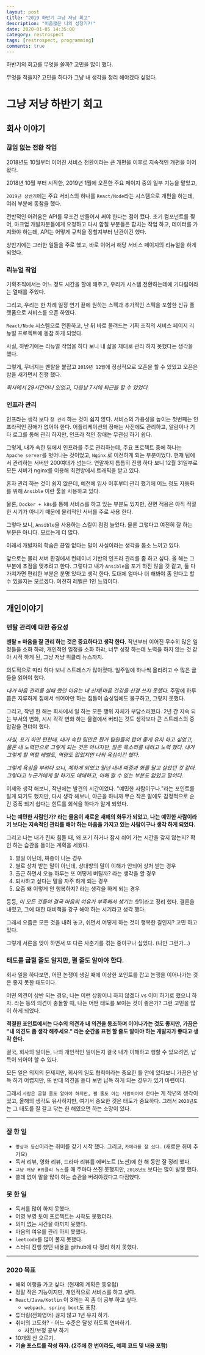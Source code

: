 ```yaml
---
layout: post
title: "2019 하반기 그냥 저냥 회고"
description: "어줍짢은 나의 성장기?!"
date: 2020-01-05 14:35:00
category: restrospect
tags: [restrospect, programming]
comments: true
---
```


하반기의 회고를 무엇을 쓸까? 고민을 많이 했다. 

무엇을 적을지? 고민을 하다가 그냥 내 생각을 정리 해야겠다 싶었다.

# 그냥 저냥 하반기 회고

## 회사 이야기

### 끊임 없는 전환 작업

2018년도 10월부터 이어진 서비스 전환이라는 큰 개편을 이후로 지속적인 개편을 이어 왔다. 

2018년 10월 부터 시작한, 2019년 1월에 오픈한 주요 페이지 중의 일부 기능을 맡았고, 

`2019년 상반기`에는 주요 서비스의 하나를 `React/Node`라는 시스템으로 개편을 하는데, 여러 부분에 동참을 했다. 

전반적인 어려움은 API를 무조건 만들어서 써야 한다는 점이 컸다. 초기 컴포넌트를 찢어, 마크업 개발자분들에게 요청하고 다시 합칠 부분들은 합치는 작업 하고, 데이터를 가져와야 하는데, API는 어떻게 규칙을 정할지부터 난관이긴 했다. 

상반기에는 그러한 일들을 주로 했고, 바로 이어서 해당 서비스 페이지의 리뉴얼을 하게 되었다. 

### 리뉴얼 작업

기획조직에서는 어느 정도 시간을 할애 해주고, 우리가 시스템 전환하는데에 기다림이라는 열매를 주었다. 

그리고, 우리는 한 차례 일정 연기 끝에 원하는 스펙과 추가적인 스펙을 포함한 신규 플랫폼으로 서비스를 오픈 하였다. 

`React/Node` 시스템으로 전환하고, 난 뒤 바로 몰려드는 기획 조직의 서비스 페이지 리뉴얼 프로젝트에 동참 하게 되었다.

사실, 하반기에는 리뉴얼 작업을 하다 보니 내 삶을 제대로 관리 하지 못했다는 생각을 했다. 

그렇게, 무너지는 멘탈을 붙잡고 `2019년 12월`에 정상적으로 오픈을 할 수 있었고 오픈은 밤을 새가면서 진행 했다. 

*회사에서 29시간이나 있었고, 다음날 7시에 퇴근을 할 수 있었다.* 

### 인프라 관리

인프라는 생각 보다 `잘 관리` 하는 것이 쉽지 않다. 서비스의 가용성을 높이는 첫번째는 인프라적인 장애가 없어야 한다. 어플리케이션의 장애는 사전에도 관리하고, 알람이나 기타 로그를 통해 관리 하지만, 인프라 적인 장애는 무관심 하기 쉽다. 

그렇게, 내가 속한 팀에서 인프라를 주로 관리하는데, 주요 프로젝트 중에 하나는 `Apache server`를 벗어나는 것이었고, `Nginx` 로 이전하게 되는 부분이었다. 현재 팀에서 관리하는 서버만 200여대가 넘는다. 연말까지 틈틈히 진행 하다 보니 12월 31일부로 모든 서버가 nginx를 이용해 최전방에서 트래픽을 받고 있다. 

혼자 관리 하는 것이 쉽지 않은데, 예전에 입사 이후부터 관리 했기에 어느 정도 자동화를 위해 `Ansible` 이란 툴을 사용하고 있다. 

물론, `Docker + k8s`를 통해 서비스를 하고 있는 부분도 있지만, 전면 적용은 아직 적절한 시기가 아니기 때문에 물리적인 서버를 주로 사용 한다. 

그렇다 보니, `Ansible`을 사용하는 스킬이 점점 늘었다. 물론 그렇다고 여전히 잘 하는 부분은 아니다. 모르는게 더 많다. 

이래서 개발자의 학습은 끊임 없다는 말이 사실이라는 생각을 몸소 느끼고 있다. 

앞으로는 물리 서버 환경에서 컨테이너 기반의 인프라 관리를 좀 하고 싶다. 올 해는 그 부분에 초점을 맞추려고 한다. 그렇다고 내가 `Ansible`을 포기 하진 않을 것 같고, 둘 다 가져가면 편리한 부분은 분명 있다고 생각 한다. 도대체 얼마나 더 해봐야 좀 안다고 할 수 있을지는 모르겠다. 여전히 레벨은 1인 느낌이다. 

---

## 개인이야기

### 멘탈 관리에 대한 중요성

**멘탈 = 마음을 잘 관리 하는 것은 중요하다고 생각 한다.** 작년부터 이어진 무수히 많은 일정들을 소화 하랴, 개인적인 일정을 소화 하랴, 너무 성장 하는데 노력을 하지 않는 것 같아 시작 하게 된, 그냥 저냥 위클리 뉴스까지. 

의도적으로 따라 하다 보니 스트레스가 많아졌다. 일주일에 하나씩 올리려고 수 많은 글들을 읽어야 했다. 

*내가 마음 관리를 실패 했던 이유는 내 신체|마음 건강을 신경 쓰지 못했다.* 주말에 하루쯤은 지루하게 집에서 쉬어야만 하는 집돌이 습성임에도 불구하고, 그렇지 못했다. 

그리고, 작년 한 해는 회사에서 일 하는 모든 행위 자체가 부담스러웠다. 2년 간 지속 되는 부서의 변화, 시시 각각 변화 하는 물결에서 버티는 것도 생각보다 큰 스트레스의 중압감을 견뎌야 했다. 

*사실, 포기 하면 편한데, 내가 속한 팀만은 뭔가 팀원들의 합이 좋게 유지 하고 싶었고, 물론 내 노력만으로 그렇게 되는 것은 아니지만, 많은 목소리를 내려고 노력 했다. 내가 그렇게 할 역할 레벨도, 역량도 없었지만 나의 욕심이긴 했다.* 

*그렇게 욕심을 부리다 보니, 체하게 되었고 일년 내내 짜증과 화를 달고 살았던 것 같다. 그렇다고 누군가에게 말 하기도 애매하고, 이해 할 수 있는 부분도 없었고 말이다.*

이제와 생각 해보니, 작년에는 발견의 시간이었다. "예민한 사람이구나."라는 포인트를 알게 되기도 했지만, 다시 생각 해보니, 야근을 하니까 무슨 작은 말에도 감정적으로 순간 증폭 되기 쉽다는 힌트를 회식을 하다가 알게 되었다. 

**나는 예민한 사람인가? 라는 물음이 새로운 새해의 화두가 되었고, 나는 예민한 사람이라기 보다는 지속적인 관리를 해야 하는 마음을 가지고 있는 사람이구나 생각 하게 되었다.** 

그리고 나는 내가 진짜 힘들 때, 왜 포기 하거나 잠시 쉬어 가는 시간을 갖지 않는지? 확인 하는 습관을 들이는 계획을 세웠다. 

1. 별일 아닌데, 짜증이 나는 경우 
2. 별로 상처 받는 말이 아닌데, 상대방의 말이 이해가 안되어 상처 받는 경우 
3. 출근 하면서 오늘 하루는 또 어떻게 버틸까? 라는 생각을 할 경우
4. 퇴사하고 싶다는 말을 자주 하게 되는 경우
5. 요즘 왜 이렇게 안 행복하지? 라는 생각을 하게 되는 경우 

등등, *이 모든 것들이 결국 마음의 여유가 부족해서 생기는 탓*이라고 정리 했다. 결론을 내렸고, 그에 대한 대비책을 강구 해야 하는 시기라고 생각 했다. 

그래서 요즘은 모든 것을 내려 놓고, 쉬면서 어떻게 하는 것이 행복한 길인지? 고민 하고 있다. 

그렇게 서른을 맞이 하면서 또 다른 사춘기를 겪는 중이구나 싶었다. (나만 그런가...)

### 태도를 굽힐 줄도 알지만, 펼 줄도 알아야 한다.

회사 일을 하다보면, 어떤 논쟁이 생길 때에 이상한 포인트를 잡고 논쟁을 이어나가는 것은 좋지 못한 태도이다. 

어떤 의견이 상반 되는 경우, 나는 이런 상황이니 하지 않겠다 vs 이미 하기로 했으니 하자. 라는 등의 의견이 충돌할 때, 나는 어떤 태도를 보이는 것이 좋은가? 그런 고민을 많이 하게 되었다. 

**적절한 포인트에서는 다수의 의견과 내 의견을 동조하며 이어나가는 것도 좋지만, 가끔은 "내 의견도 좀 생각 해주세요." 라는 순간을 표현 할 줄도 알아야 하는 개발자가 좋다고 생각 한다.** 

결국, 회사의 일이든, 나의 개인적인 일이든지 결국 내가 이해하고 행할 수 있으려면, 납득이 되어야 할 수 있다. 

모든 일은 의지의 문제지만, 회사의 일도 협력이라는 중요한 틀 안에 있다보니 가끔은 납득 하기 어렵지만, 또 반대 의견을 듣다 보면 납득 하게 되는 경우가 있기 마련이다. 

그래서 `사람은 굽힐 줄도 알아야 하지만, 펼 줄도 아는 사람이어야 한다`는 게 작년의 생각이었고, 올해의 생각도 유사하지만, 여기서 중요한 것은 태도가 중요하다. 그래서 `2020년도`는 그 태도를 잘 갈고 닦는 한 해였으면 하는 소망이 있다. 

---

### 잘 한 일

- `명상과 등산`이라는 취미를 갖기 시작 했다. 그리고, `카메라를 잘 샀다.` (새로운 취미 추가요)
- 독서 리뷰, 영화 리뷰, 드라마 리뷰를 에버노트 (노션)에 한 해 동안 잘 정리 했다.
- `그냥 저냥 #위클리 뉴스`를 매 주마다 쓰진 못했지만, `2018년도` 보다는 많이 발행 했다.
- 쓸데 없이 말을 많이 하는 습관을 버려야겠다고 다짐했다.

### 못 한 일

- 독서를 많이 하지 못했다.
- 어영 부영 토이 프로젝트는 시작도 못했더라.
- 의미 없는 시간을 아끼지 못했다.
- 마음의 여유를 관리 하지 못했다.
- `leetcode`를 많이 풀지 못했다.
- 스터디 진행 했던 내용을 github에 다 정리 하지 못했다.

---

### 2020 목표

- 해외 여행을 가고 싶다. (현재의 계획은 동유럽)
- 정말 작은 기능이지만, 개인적으로 서비스를 하고 싶다.
- `React/Java/Kotlin` 이 3개는 꼭 좀 더 공부 하고 싶다.
    - `webpack, spring boot`도 포함.
- 튜터링(전화영어) 끊지 않고 1년 유지 하기.
- 취미의 고도화? - 어느 수준은 달성 하도록 연마하기.
    - 사진/보정 공부 하기
- 10개의 산 오르기.
- **기술 포스트를 작성 하자. (2주에 한 번이라도, 예제 코드 및 내용 포함)**
